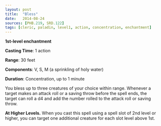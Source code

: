 ```yaml
---
layout: post
title:  "Bless"
date:   2014-08-24
sources: [PHB.219, SRD.122]
tags: [cleric, paladin, level1, action, concentration, enchantment]
---
```


**1st-level enchantment**

**Casting Time**: 1 action

**Range**: 30 feet

**Components**: V, S, M (a sprinkling of holy water)

**Duration**: Concentration, up to 1 minute

You bless up to three creatures of your choice within range. Whenever a target makes an attack roll or a saving throw before the spell ends, the target can roll a d4 and add the number rolled to the attack roll or saving throw.

**At Higher Levels.** When you cast this spell using a spell slot of 2nd level or higher, you can target one additional creature for each slot level above 1st.


